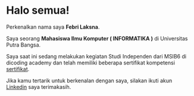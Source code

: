 # Halo semua! 

Perkenalkan nama saya **Febri Laksna**.<br>

Saya seorang **Mahasiswa Ilmu Komputer ( INFORMATIKA )** di Universitas Putra Bangsa.<br>

Saya saat ini sedang melakukan kegiatan Studi Independen dari MSIB6 di dicoding academy dan telah memiliki beberapa sertifikat kompetensi [sertifikat](https://www.coursera.org/account/accomplishments/specialization/CLKJD8XBXJ3M).<br>

Jika kamu tertarik untuk berkenalan dengan saya, silakan ikuti akun [Linkedin](https://www.linkedin.com/in/febri-laksana-0b3041273?utm_source=share&utm_campaign=share_via&utm_content=profile&utm_medium=android_app) saya terimakasih.
